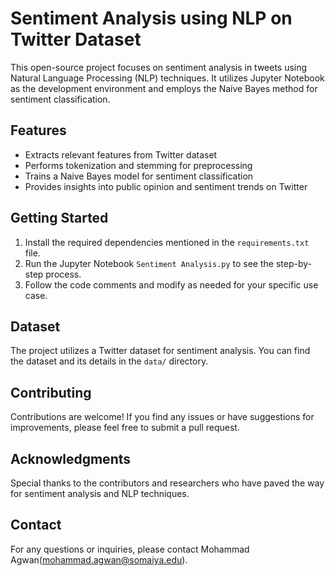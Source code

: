 # Sentiment Analysis using NLP on Twitter Dataset

This open-source project focuses on sentiment analysis in tweets using Natural Language Processing (NLP) techniques. It utilizes Jupyter Notebook as the development environment and employs the Naive Bayes method for sentiment classification.

## Features

- Extracts relevant features from Twitter dataset
- Performs tokenization and stemming for preprocessing
- Trains a Naive Bayes model for sentiment classification
- Provides insights into public opinion and sentiment trends on Twitter

## Getting Started

1. Install the required dependencies mentioned in the `requirements.txt` file.
2. Run the Jupyter Notebook `Sentiment Analysis.py` to see the step-by-step process.
3. Follow the code comments and modify as needed for your specific use case.

## Dataset

The project utilizes a Twitter dataset for sentiment analysis. You can find the dataset and its details in the `data/` directory.

## Contributing

Contributions are welcome! If you find any issues or have suggestions for improvements, please feel free to submit a pull request.


## Acknowledgments

Special thanks to the contributors and researchers who have paved the way for sentiment analysis and NLP techniques.

## Contact

For any questions or inquiries, please contact Mohammad Agwan(mohammad.agwan@somaiya.edu).
